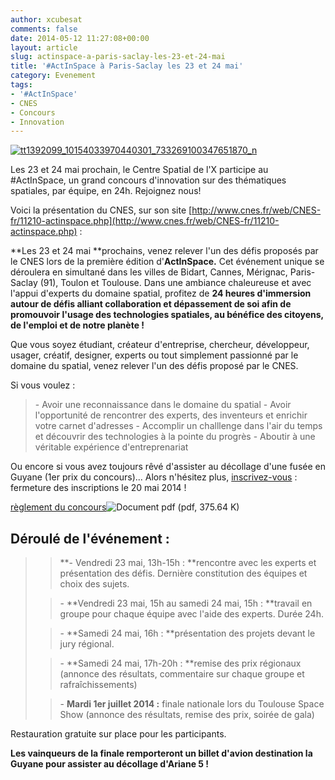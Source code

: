 ```yaml
---
author: xcubesat
comments: false
date: 2014-05-12 11:27:08+00:00
layout: article
slug: actinspace-a-paris-saclay-les-23-et-24-mai
title: '#ActInSpace à Paris-Saclay les 23 et 24 mai'
category: Evenement
tags:
- '#ActInSpace'
- CNES
- Concours
- Innovation
---
```


[![tt1392099_10154033970440301_733269100347651870_n](http://xspacecenter.files.wordpress.com/2014/05/tt1392099_10154033970440301_733269100347651870_n.jpg)](http://xspacecenter.files.wordpress.com/2014/05/tt1392099_10154033970440301_733269100347651870_n.jpg)



Les 23 et 24 mai prochain, le Centre Spatial de l'X participe au #ActInSpace, un grand concours d'innovation sur des thématiques spatiales, par équipe, en 24h. Rejoignez nous!

Voici la présentation du CNES, sur son site [http://www.cnes.fr/web/CNES-fr/11210-actinspace.php](http://www.cnes.fr/web/CNES-fr/11210-actinspace.php) :





**Les 23 et 24 mai **prochains, venez relever l'un des défis proposés par le CNES lors de la première édition d'**ActInSpace.** Cet événement unique se déroulera en simultané dans les villes de Bidart, Cannes, Mérignac, Paris-Saclay (91), Toulon et Toulouse. Dans une ambiance chaleureuse et avec l'appui d'experts du domaine spatial, profitez de **24 heures d'immersion autour de défis alliant collaboration et dépassement de soi afin de promouvoir l'usage des technologies spatiales, au bénéfice des citoyens, de l'emploi et de notre planète !**


Que vous soyez étudiant, créateur d'entreprise, chercheur, développeur, usager, créatif, designer, experts ou tout simplement passionné par le domaine du spatial, venez relever l'un des défis proposé par le CNES.

Si vous voulez :


<blockquote>- Avoir une reconnaissance dans le domaine du spatial
- Avoir l'opportunité de rencontrer des experts, des inventeurs et enrichir votre carnet d'adresses
- Accomplir un challlenge dans l'air du temps et découvrir des technologies à la pointe du progrès
- Aboutir à une véritable expérience d'entreprenariat</blockquote>




Ou encore si vous avez toujours rêvé d'assister au décollage d'une fusée en Guyane (1er prix du concours)...
Alors n'hésitez plus, [inscrivez-vous](http://www.cnes.fr/web/CNES-fr/11212-actinspace-inscriptions.php) : fermeture des inscriptions le 20 mai 2014 !










[règlement du concours](http://www.cnes.fr/automne_modules_files/standard/public/p11210_53698af90e3360b80a7504e7cb7a4821Reglement_concours_CNES_v5-2.pdf)![Document pdf](http://www.cnes.fr/automne_modules_files/standard/icons/pdf.gif) (pdf, 375.64 K)






## Déroulé de l'événement :







<blockquote>

> 
> **- Vendredi 23 mai, 13h-15h : **rencontre avec les experts et présentation des défis. Dernière constitution des équipes et choix des sujets.
> 
> 

> 
> - **Vendredi 23 mai, 15h au samedi 24 mai, 15h : **travail en groupe pour chaque équipe avec l'aide des experts. Durée 24h.
> 
> 

> 
> - **Samedi 24 mai, 16h : **présentation des projets devant le jury régional.
> 
> 

> 
> - **Samedi 24 mai, 17h-20h : **remise des prix régionaux (annonce des résultats, commentaire sur chaque groupe et rafraîchissements)
> 
> 

> 
> - **Mardi 1er juillet 2014 :** finale nationale lors du Toulouse Space Show (annonce des résultats, remise des prix, soirée de gala)
> 
> 
</blockquote>




Restauration gratuite sur place pour les participants.




**Les vainqueurs de la finale remporteront un billet d'avion destination la Guyane pour assister au décollage d'Ariane 5 !**




